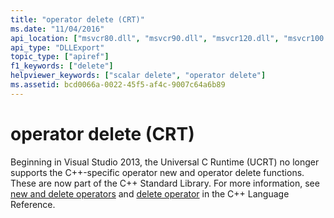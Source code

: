 ```yaml
---
title: "operator delete (CRT)"
ms.date: "11/04/2016"
api_location: ["msvcr80.dll", "msvcr90.dll", "msvcr120.dll", "msvcr100.dll", "msvcr110.dll", "msvcr110_clr0400.dll"]
api_type: "DLLExport"
topic_type: ["apiref"]
f1_keywords: ["delete"]
helpviewer_keywords: ["scalar delete", "operator delete"]
ms.assetid: bcd0066a-0022-45f5-af4c-9007c64a6b89
---
```

# operator delete (CRT)

Beginning in Visual Studio 2013, the Universal C Runtime (UCRT) no longer supports the C++-specific operator new and operator delete functions. These are now part of the C++ Standard Library. For more information, see [new and delete operators](../cpp/new-and-delete-operators.md) and [delete operator](../cpp/delete-operator-cpp.md) in the C++ Language Reference.
